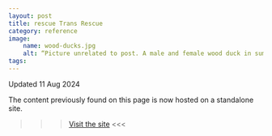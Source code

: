 ```yaml
---
layout: post
title: rescue Trans Rescue
category: reference
image: 
    name: wood-ducks.jpg
    alt: “Picture unrelated to post. A male and female wood duck in summer ‘eclipse’ plumage have a little tiff while standing on a log. to the right, the male has his neck extended and beak open; on the left, the female has a wing extended upwards.“
tags:
---
```


Updated 11 Aug 2024

The content previously found on this page is now hosted on a standalone site.

>>> [Visit the site](https://rescue-trans-rescue.glitch.me) <<<